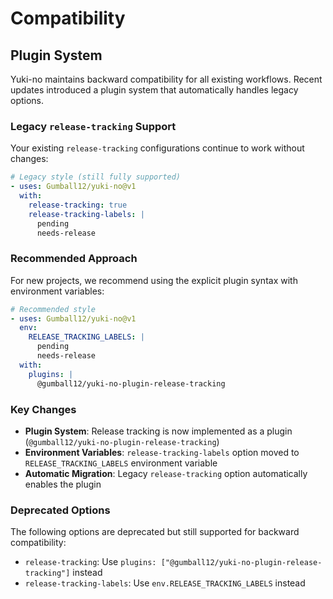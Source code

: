 # Compatibility

## Plugin System

Yuki-no maintains backward compatibility for all existing workflows. Recent updates introduced a plugin system that automatically handles legacy options.

### Legacy `release-tracking` Support

Your existing `release-tracking` configurations continue to work without changes:

```yaml
# Legacy style (still fully supported)
- uses: Gumball12/yuki-no@v1
  with:
    release-tracking: true
    release-tracking-labels: |
      pending
      needs-release
```

### Recommended Approach

For new projects, we recommend using the explicit plugin syntax with environment variables:

```yaml
# Recommended style
- uses: Gumball12/yuki-no@v1
  env:
    RELEASE_TRACKING_LABELS: |
      pending
      needs-release
  with:
    plugins: |
      @gumball12/yuki-no-plugin-release-tracking
```

### Key Changes

- **Plugin System**: Release tracking is now implemented as a plugin (`@gumball12/yuki-no-plugin-release-tracking`)
- **Environment Variables**: `release-tracking-labels` option moved to `RELEASE_TRACKING_LABELS` environment variable
- **Automatic Migration**: Legacy `release-tracking` option automatically enables the plugin

### Deprecated Options

The following options are deprecated but still supported for backward compatibility:

- `release-tracking`: Use `plugins: ["@gumball12/yuki-no-plugin-release-tracking"]` instead
- `release-tracking-labels`: Use `env.RELEASE_TRACKING_LABELS` instead
